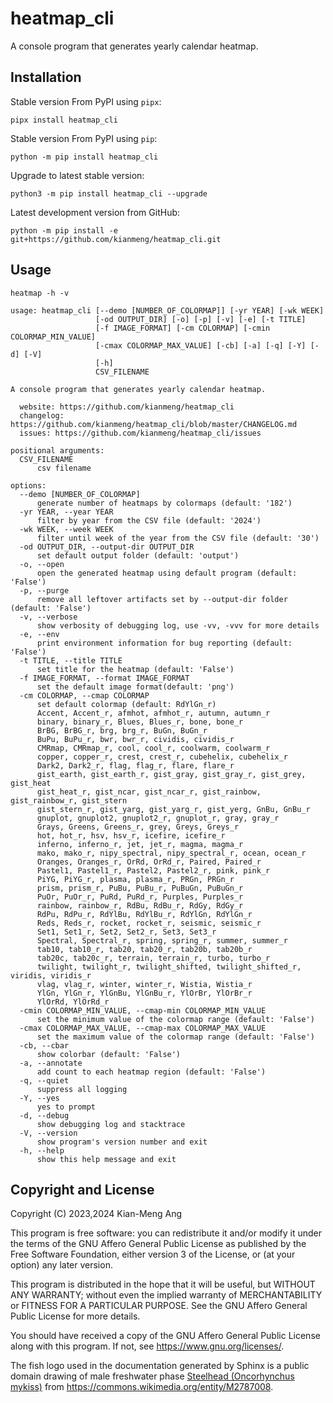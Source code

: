 # heatmap_cli

A console program that generates yearly calendar heatmap.

## Installation

Stable version From PyPI using `pipx`:

```console
pipx install heatmap_cli
```

Stable version From PyPI using `pip`:

```console
python -m pip install heatmap_cli
```

Upgrade to latest stable version:

```console
python3 -m pip install heatmap_cli --upgrade
```

Latest development version from GitHub:

```console
python -m pip install -e git+https://github.com/kianmeng/heatmap_cli.git
```

## Usage

```console
heatmap -h -v
```

<!--help !-->

```console
usage: heatmap_cli [--demo [NUMBER_OF_COLORMAP]] [-yr YEAR] [-wk WEEK]
                   [-od OUTPUT_DIR] [-o] [-p] [-v] [-e] [-t TITLE]
                   [-f IMAGE_FORMAT] [-cm COLORMAP] [-cmin COLORMAP_MIN_VALUE]
                   [-cmax COLORMAP_MAX_VALUE] [-cb] [-a] [-q] [-Y] [-d] [-V]
                   [-h]
                   CSV_FILENAME

A console program that generates yearly calendar heatmap.

  website: https://github.com/kianmeng/heatmap_cli
  changelog: https://github.com/kianmeng/heatmap_cli/blob/master/CHANGELOG.md
  issues: https://github.com/kianmeng/heatmap_cli/issues

positional arguments:
  CSV_FILENAME
      csv filename

options:
  --demo [NUMBER_OF_COLORMAP]
      generate number of heatmaps by colormaps (default: '182')
  -yr YEAR, --year YEAR
      filter by year from the CSV file (default: '2024')
  -wk WEEK, --week WEEK
      filter until week of the year from the CSV file (default: '30')
  -od OUTPUT_DIR, --output-dir OUTPUT_DIR
      set default output folder (default: 'output')
  -o, --open
      open the generated heatmap using default program (default: 'False')
  -p, --purge
      remove all leftover artifacts set by --output-dir folder (default: 'False')
  -v, --verbose
      show verbosity of debugging log, use -vv, -vvv for more details
  -e, --env
      print environment information for bug reporting (default: 'False')
  -t TITLE, --title TITLE
      set title for the heatmap (default: 'False')
  -f IMAGE_FORMAT, --format IMAGE_FORMAT
      set the default image format(default: 'png')
  -cm COLORMAP, --cmap COLORMAP
      set default colormap (default: RdYlGn_r)
      Accent, Accent_r, afmhot, afmhot_r, autumn, autumn_r
      binary, binary_r, Blues, Blues_r, bone, bone_r
      BrBG, BrBG_r, brg, brg_r, BuGn, BuGn_r
      BuPu, BuPu_r, bwr, bwr_r, cividis, cividis_r
      CMRmap, CMRmap_r, cool, cool_r, coolwarm, coolwarm_r
      copper, copper_r, crest, crest_r, cubehelix, cubehelix_r
      Dark2, Dark2_r, flag, flag_r, flare, flare_r
      gist_earth, gist_earth_r, gist_gray, gist_gray_r, gist_grey, gist_heat
      gist_heat_r, gist_ncar, gist_ncar_r, gist_rainbow, gist_rainbow_r, gist_stern
      gist_stern_r, gist_yarg, gist_yarg_r, gist_yerg, GnBu, GnBu_r
      gnuplot, gnuplot2, gnuplot2_r, gnuplot_r, gray, gray_r
      Grays, Greens, Greens_r, grey, Greys, Greys_r
      hot, hot_r, hsv, hsv_r, icefire, icefire_r
      inferno, inferno_r, jet, jet_r, magma, magma_r
      mako, mako_r, nipy_spectral, nipy_spectral_r, ocean, ocean_r
      Oranges, Oranges_r, OrRd, OrRd_r, Paired, Paired_r
      Pastel1, Pastel1_r, Pastel2, Pastel2_r, pink, pink_r
      PiYG, PiYG_r, plasma, plasma_r, PRGn, PRGn_r
      prism, prism_r, PuBu, PuBu_r, PuBuGn, PuBuGn_r
      PuOr, PuOr_r, PuRd, PuRd_r, Purples, Purples_r
      rainbow, rainbow_r, RdBu, RdBu_r, RdGy, RdGy_r
      RdPu, RdPu_r, RdYlBu, RdYlBu_r, RdYlGn, RdYlGn_r
      Reds, Reds_r, rocket, rocket_r, seismic, seismic_r
      Set1, Set1_r, Set2, Set2_r, Set3, Set3_r
      Spectral, Spectral_r, spring, spring_r, summer, summer_r
      tab10, tab10_r, tab20, tab20_r, tab20b, tab20b_r
      tab20c, tab20c_r, terrain, terrain_r, turbo, turbo_r
      twilight, twilight_r, twilight_shifted, twilight_shifted_r, viridis, viridis_r
      vlag, vlag_r, winter, winter_r, Wistia, Wistia_r
      YlGn, YlGn_r, YlGnBu, YlGnBu_r, YlOrBr, YlOrBr_r
      YlOrRd, YlOrRd_r
  -cmin COLORMAP_MIN_VALUE, --cmap-min COLORMAP_MIN_VALUE
      set the minimum value of the colormap range (default: 'False')
  -cmax COLORMAP_MAX_VALUE, --cmap-max COLORMAP_MAX_VALUE
      set the maximum value of the colormap range (default: 'False')
  -cb, --cbar
      show colorbar (default: 'False')
  -a, --annotate
      add count to each heatmap region (default: 'False')
  -q, --quiet
      suppress all logging
  -Y, --yes
      yes to prompt
  -d, --debug
      show debugging log and stacktrace
  -V, --version
      show program's version number and exit
  -h, --help
      show this help message and exit
```

<!--help !-->

## Copyright and License

Copyright (C) 2023,2024 Kian-Meng Ang

This program is free software: you can redistribute it and/or modify it under
the terms of the GNU Affero General Public License as published by the Free
Software Foundation, either version 3 of the License, or (at your option) any
later version.

This program is distributed in the hope that it will be useful, but WITHOUT ANY
WARRANTY; without even the implied warranty of MERCHANTABILITY or FITNESS FOR A
PARTICULAR PURPOSE. See the GNU Affero General Public License for more details.

You should have received a copy of the GNU Affero General Public License along
with this program. If not, see <https://www.gnu.org/licenses/>.

The fish logo used in the documentation generated by Sphinx is a public domain
drawing of male freshwater phase [Steelhead (Oncorhynchus
mykiss)](https://en.wikipedia.org/w/index.php?oldid=1147106962) from
<https://commons.wikimedia.org/entity/M2787008>.
